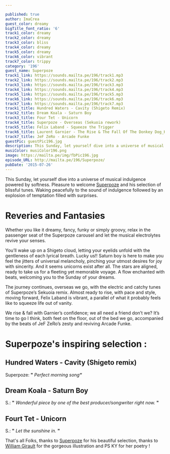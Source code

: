 ```yaml
---

published: true
author: ImaCrea
guest_color: dreamy
bigTitle_font_ratio: '6'
track1_color: dreamy
track2_color: dreamy
track3_color: bliss
track4_color: dreamy
track5_color: dreamy
track6_color: vibrant
track7_color: trippy
category: '196'
guest_name: Superpoze
track1_link: https://sounds.mailta.pe/196/track1.mp3
track2_link: https://sounds.mailta.pe/196/track2.mp3
track3_link: https://sounds.mailta.pe/196/track3.mp3
track4_link: https://sounds.mailta.pe/196/track4.mp3
track5_link: https://sounds.mailta.pe/196/track5.mp3
track6_link: https://sounds.mailta.pe/196/track6.mp3
track7_link: https://sounds.mailta.pe/196/track7.mp3
track1_title: Hundred Waters - Cavity (Shigeto Remix)
track2_title: Dream Koala - Saturn Boy
track3_title: Four Tet - Unicorn
track4_title: Superpoze - Overseas (Sekuoia rework)
track5_title: Felix Laband - Squeeze the Trigger
track6_title: Laurent Garnier - The Rise & The Fall Of The Donkey Dog_Husbands Remix
track7_title: JeF ZeRo - Arcade Funke
guestPic: guestPic196.jpg
description: This Sunday, let yourself dive into a universe of musical indulgence powered by softness. Pleasure to welcome Superpoze and his selection of blissful tunes. Waking peacefully to the sound of indulgence followed by an explosion of temptation filed with surprises
musiColor: musiColor196.png
image: https://mailta.pe/img/fbPic196.jpg
episode_URL: http://mailta.pe/196/Superpoze/
pubDate: '2015-07-26'
---
```



This Sunday, let yourself dive into a universe of musical indulgence powered by softness. Pleasure to welcome [Superpoze](https://www.facebook.com/SuperpozeMusic) and his selection of blissful tunes. Waking peacefully to the sound of indulgence followed by an explosion of temptation filled with surprises.


# Reveries and Fantasies

Whether you like it dreamy, fancy, funky or simply groovy, relax in the passenger seat of the Superpoze carousel and let the musical electrolytes revive your senses. 

You’ll wake up on a Shigeto cloud, letting your eyelids unfold with the gentleness of each lyrical breath. Lucky us!! Saturn boy is here to make you feel the jitters of universal melancholy, pinching your utmost desires for joy with sincerity. And it seems unicorns exist after all. The stars are aligned, ready to take us for a fleeting yet memorable voyage. A flow enchanted with beats, welcoming you to the Sunday of your dreams. 

The journey continues, overseas we go, with the electric and catchy tunes of Superpoze’s Sekuoia remix. Almost ready to rise, with pace and style, moving forward, Felix Laband is vibrant, a parallel of what it probably feels like to squeeze life out of vanity. 

We rise & fall with Garnier’s confidence; we all need a friend don’t we? It’s time to go I think, both feet on the floor, out of the bed we go, accompanied by the beats of JeF ZeRo’s zesty and reviving Arcade Funke.

# Superpoze's inspiring selection :
 
## Hundred Waters - Cavity (Shigeto remix)
Superpoze: **"** _Perfect morning song_**“**
 
## Dream Koala - Saturn Boy
S.: **"** _Wonderful piece by one of the best producer/songwriter right now._  **"** 
 
## Fourt Tet - Unicorn

S.: **"** _Let the sunshine in._ **"** 
 

That's all Folks, thanks to [Superpoze](https://www.facebook.com/SuperpozeMusic) for his beautiful selection, thanks to [William Girault](https://www.facebook.com/Wllgr?fref=ts) for the gorgeous illustration and PS KY for her poetry !
